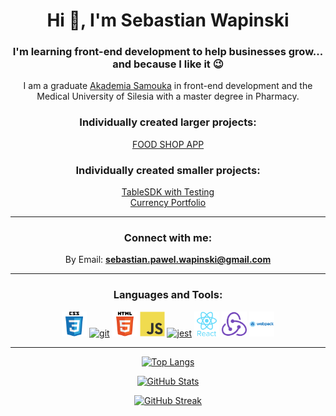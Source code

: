 <div align="center">

# Hi 👋, I'm Sebastian Wapinski

### I'm learning front-end development to help businesses grow... and because I like it 😉

I am a graduate [Akademia Samouka](https://akademiasamouka.pl) in front-end development and the Medical University of Silesia with a master degree in Pharmacy.

### Individually created larger projects:

[FOOD SHOP APP](https://github.com/Sebastian-Wapinski/food-shop-app)

### Individually created smaller projects:


[TableSDK with Testing](https://github.com/Sebastian-Wapinski/TableSDKWithTesting) <br />
[Currency Portfolio](https://github.com/Sebastian-Wapinski/currencyPortfolio)


---

### Connect with me:

By Email: **sebastian.pawel.wapinski@gmail.com**

---

### Languages and Tools:

[<img src="https://raw.githubusercontent.com/devicons/devicon/master/icons/css3/css3-original-wordmark.svg" alt="css3" width="40" height="40"/>](https://www.w3schools.com/css/) 
[<img src="https://www.vectorlogo.zone/logos/git-scm/git-scm-icon.svg" alt="git" width="40" height="40"/>](https://git-scm.com/) 
[<img src="https://raw.githubusercontent.com/devicons/devicon/master/icons/html5/html5-original-wordmark.svg" alt="html5" width="40" height="40"/>](https://www.w3.org/html/) 
[<img src="https://raw.githubusercontent.com/devicons/devicon/master/icons/javascript/javascript-original.svg" alt="javascript" width="40" height="40"/>](https://developer.mozilla.org/en-US/docs/Web/JavaScript) 
[<img src="https://www.vectorlogo.zone/logos/jestjsio/jestjsio-icon.svg" alt="jest" width="40" height="40"/>](https://jestjs.io) 
[<img src="https://raw.githubusercontent.com/devicons/devicon/master/icons/react/react-original-wordmark.svg" alt="react" width="40" height="40"/>](https://reactjs.org/) 
[<img src="https://raw.githubusercontent.com/devicons/devicon/master/icons/redux/redux-original.svg" alt="redux" width="40" height="40"/>](https://redux.js.org) 
[<img src="https://raw.githubusercontent.com/devicons/devicon/d00d0969292a6569d45b06d3f350f463a0107b0d/icons/webpack/webpack-original-wordmark.svg" alt="webpack" width="40" height="40"/>](https://webpack.js.org)

---

[![Top Langs](https://github-readme-stats.vercel.app/api/top-langs?username=sebastian-wapinski&show_icons=true&locale=en&layout=compact)](https://github.com/sebastian-wapinski)

[![GitHub Stats](https://github-readme-stats.vercel.app/api?username=sebastian-wapinski&show_icons=true&locale=en)](https://github.com/sebastian-wapinski)

[![GitHub Streak](https://github-readme-streak-stats.herokuapp.com/?user=sebastian-wapinski)](https://github.com/sebastian-wapinski)

</div>

